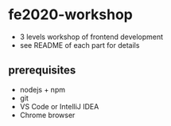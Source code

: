 # fe2020-workshop
- 3 levels workshop of frontend development
- see README of each part for details

## prerequisites
- nodejs + npm
- git
- VS Code or IntelliJ IDEA
- Chrome browser
